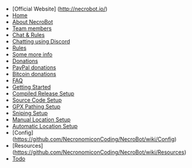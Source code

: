 * [Official Website] (http://necrobot.io/)
* [Home](https://github.com/NecronomiconCoding/NecroBot/wiki)
* [About NecroBot](https://github.com/NecronomiconCoding/NecroBot/wiki/About-necrobot)
 * [Team members](https://github.com/NecronomiconCoding/NecroBot/wiki/About-necrobot#team-members)
* [Chat & Rules](https://github.com/NecronomiconCoding/NecroBot/wiki/Chat-&-Rules)
 * [Chatting using Discord](https://github.com/NecronomiconCoding/NecroBot/wiki/Chat-&-Rules#chatting-using-discord)
 * [Rules](https://github.com/NecronomiconCoding/NecroBot/wiki/Chat-&-Rules#chatting-using-discord)
 * [Some more info](https://github.com/NecronomiconCoding/NecroBot/wiki/Chat-&-Rules#some-more-info)
* [Donations](https://github.com/NecronomiconCoding/NecroBot/wiki/Donations)
 * [PayPal donations](https://github.com/NecronomiconCoding/NecroBot/wiki/Donations)
 * [Bitcoin donations](https://github.com/NecronomiconCoding/NecroBot/wiki/Donations)
* [FAQ](https://github.com/NecronomiconCoding/NecroBot/wiki/FAQ)
* [Getting Started](https://github.com/NecronomiconCoding/NecroBot/wiki/Getting-Started)
 * [Compiled Release Setup](https://github.com/NecronomiconCoding/NecroBot/wiki/Compiled-Releases)
 * [Source Code Setup](https://github.com/NecronomiconCoding/NecroBot/wiki/Source-Code)
 * [GPX Pathing Setup](https://github.com/NecronomiconCoding/NecroBot/wiki/GPX-Pathing-Setup)
 * [Sniping Setup](https://github.com/NecronomiconCoding/NecroBot/wiki/Sniping-Setup)
  * [Manual Location Setup](https://github.com/NecronomiconCoding/NecroBot/wiki/Manual-Locations-Sniping-Guide)
  * [Automatic Location Setup](https://github.com/NecronomiconCoding/NecroBot/wiki/Automatic-Locations-Sniping-Guide)
* [Config] (https://github.com/NecronomiconCoding/NecroBot/wiki/Config)
* [Resources] (https://github.com/NecronomiconCoding/NecroBot/wiki/Resources)
* [Todo](https://github.com/NecronomiconCoding/NecroBot/wiki/Todo)